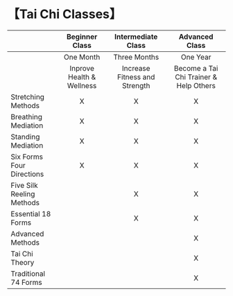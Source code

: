# 【Tai Chi Classes】


|               |  Beginner Class  | Intermediate Class | Advanced Class |
|------------------|:--------------:|:-----------:|:-----------:|
|                 | One Month       |  Three Months     |  One Year      |
|    |  Inprove Health & Wellness| Increase Fitness and Strength | Become a Tai Chi Trainer & Help Others|
Stretching Methods         |         X    |    X      | X
Breathing Mediation         |           X  |    X      | X
Standing Mediation         |         X    |    X      | X
Six Forms Four Directions         |          X   |    X      | X
Five Silk Reeling Methods         |              |     X     | X
Essential 18 Forms         |              |     X     | X
Advanced Methods            |              |           | X
Tai Chi Theory           |              |           | X
Traditional 74 Forms         |              |           | X
